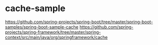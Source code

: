 # cache-sample

https://github.com/spring-projects/spring-boot/tree/master/spring-boot-samples/spring-boot-sample-cache
https://github.com/spring-projects/spring-framework/tree/master/spring-context/src/main/java/org/springframework/cache

